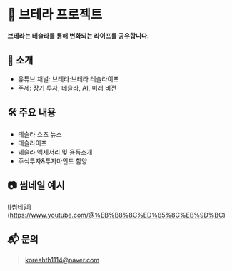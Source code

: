 # 🚀 브테라 프로젝트

**브테라는 테슬라를 통해 변화되는 라이프를 공유합니다.**

## 📌 소개
- 유튜브 채널: 브테라:브테라 테슬라이프
- 주제: 장기 투자, 테슬라, AI, 미래 비전

## 🛠 주요 내용
- 테슬라 쇼츠 뉴스
- 테슬라이프
- 테슬라 액세서리 및 용품소개
- 주식투자&투자마인드 함양

## 📷 썸네일 예시
![썸네일] (https://www.youtube.com/@%EB%B8%8C%ED%85%8C%EB%9D%BC)

## 📬 문의
> koreahth1114@naver.com
